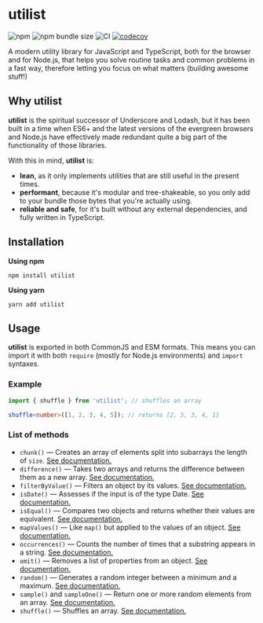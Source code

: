 # utilist

![npm](https://img.shields.io/npm/v/utilist?color=red&logo=npm) ![npm bundle size](https://img.shields.io/bundlephobia/minzip/utilist) ![CI](https://github.com/davguij/utilist/workflows/CI/badge.svg) [![codecov](https://codecov.io/gh/davguij/utilist/branch/main/graph/badge.svg)](https://codecov.io/gh/davguij/utilist)

A modern utility library for JavaScript and TypeScript, both for the browser and for Node.js, that helps you solve routine tasks and common problems in a fast way, therefore letting you focus on what matters (building awesome stuff!)

## Why **utilist**

**utilist** is the spiritual successor of Underscore and Lodash, but it has been built in a time when ES6+ and the latest versions of the evergreen browsers and Node.js have effectively made redundant quite a big part of the functionality of those libraries.

With this in mind, **utilist** is:

- **lean**, as it only implements utilities that are still useful in the present times.
- **performant**, because it's modular and tree-shakeable, so you only add to your bundle those bytes that you're actually using.
- **reliable and safe**, for it's built without any external dependencies, and fully written in TypeScript.

## Installation

**Using npm**

`npm install utilist`

**Using yarn**

`yarn add utilist`

## Usage

**utilist** is exported in both CommonJS and ESM formats. This means you can import it with both `require` (mostly for Node.js environments) and `import` syntaxes.

### Example

```typescript
import { shuffle } from 'utilist'; // shuffles an array

shuffle<number>([1, 2, 3, 4, 5]); // returns [2, 5, 3, 4, 1]
```

### List of methods

- `chunk()` — Creates an array of elements split into subarrays the length of `size`. [See documentation.](https://davguij.github.io/utilist/modules/_difference_.html)
- `difference()` — Takes two arrays and returns the difference between them as a new array. [See documentation.](https://davguij.github.io/utilist/modules/_difference_.html)
- `filterByValue()` — Filters an object by its values. [See documentation.](https://davguij.github.io/utilist/modules/_filter_object_.html)
- `isDate()` — Assesses if the input is of the type Date. [See documentation.](https://davguij.github.io/utilist/modules/_is_date_.html)
- `isEqual()` — Compares two objects and returns whether their values are equivalent. [See documentation.](https://davguij.github.io/utilist/modules/_is_equal_.html)
- `mapValues()` — Like `map()` but applied to the values of an object. [See documentation.](https://davguij.github.io/utilist/modules/_map_values_.html)
- `occurrences()` — Counts the number of times that a substring appears in a string. [See documentation.](https://davguij.github.io/utilist/modules/_occurrences_.html)
- `omit()` — Removes a list of properties from an object. [See documentation.](https://davguij.github.io/utilist/modules/_omit_.html)
- `random()` — Generates a random integer between a minimum and a maximum. [See documentation.](https://davguij.github.io/utilist/modules/_random_.html)
- `sample()` and `sampleOne()` — Return one or more random elements from an array. [See documentation.](https://davguij.github.io/utilist/modules/_sample_.html)
- `shuffle()` — Shuffles an array. [See documentation.](https://davguij.github.io/utilist/modules/_shuffle_.html)
